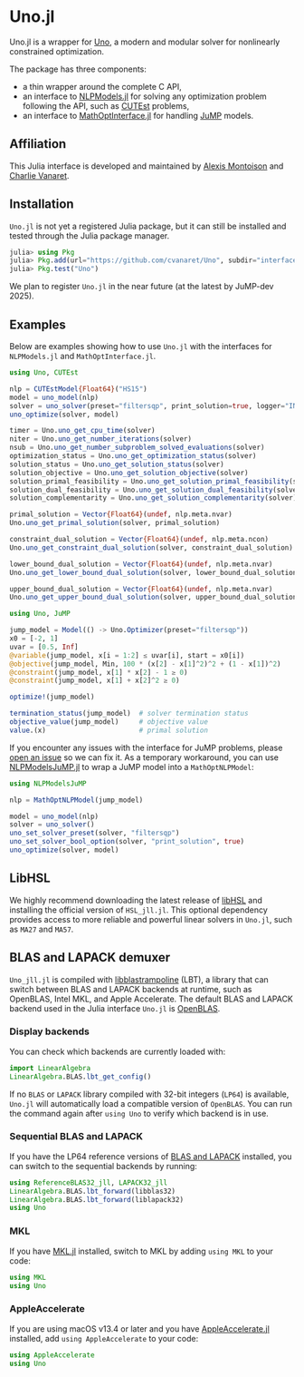 # Uno.jl

Uno.jl is a wrapper for [Uno](https://github.com/cvanaret/Uno), a modern and modular solver for nonlinearly constrained optimization.

The package has three components:

* a thin wrapper around the complete C API,
* an interface to [NLPModels.jl](https://github.com/JuliaSmoothOptimizers/NLPModels.jl) for solving any optimization problem following the API, such as [CUTEst](https://github.com/JuliaSmoothOptimizers/CUTEst.jl) problems,
* an interface to [MathOptInterface.jl](https://github.com/jump-dev/MathOptInterface.jl) for handling [JuMP](https://github.com/jump-dev/JuMP.jl) models.

## Affiliation

This Julia interface is developed and maintained by [Alexis Montoison](https://github.com/amontoison) and [Charlie Vanaret](https://github.com/cvanaret).

## Installation

`Uno.jl` is not yet a registered Julia package, but it can still be installed and tested through the Julia package manager.

```julia
julia> using Pkg
julia> Pkg.add(url="https://github.com/cvanaret/Uno", subdir="interfaces/Julia")
julia> Pkg.test("Uno")
```

We plan to register `Uno.jl` in the near future (at the latest by JuMP-dev 2025).

## Examples

Below are examples showing how to use `Uno.jl` with the interfaces for `NLPModels.jl` and `MathOptInterface.jl`.

```julia
using Uno, CUTEst

nlp = CUTEstModel{Float64}("HS15")
model = uno_model(nlp)
solver = uno_solver(preset="filtersqp", print_solution=true, logger="INFO")
uno_optimize(solver, model)

timer = Uno.uno_get_cpu_time(solver)
niter = Uno.uno_get_number_iterations(solver)
nsub = Uno.uno_get_number_subproblem_solved_evaluations(solver)
optimization_status = Uno.uno_get_optimization_status(solver)
solution_status = Uno.uno_get_solution_status(solver)
solution_objective = Uno.uno_get_solution_objective(solver)
solution_primal_feasibility = Uno.uno_get_solution_primal_feasibility(solver)
solution_dual_feasibility = Uno.uno_get_solution_dual_feasibility(solver)
solution_complementarity = Uno.uno_get_solution_complementarity(solver)

primal_solution = Vector{Float64}(undef, nlp.meta.nvar)
Uno.uno_get_primal_solution(solver, primal_solution)

constraint_dual_solution = Vector{Float64}(undef, nlp.meta.ncon)
Uno.uno_get_constraint_dual_solution(solver, constraint_dual_solution)

lower_bound_dual_solution = Vector{Float64}(undef, nlp.meta.nvar)
Uno.uno_get_lower_bound_dual_solution(solver, lower_bound_dual_solution)

upper_bound_dual_solution = Vector{Float64}(undef, nlp.meta.nvar)
Uno.uno_get_upper_bound_dual_solution(solver, upper_bound_dual_solution)
```

```julia
using Uno, JuMP

jump_model = Model(() -> Uno.Optimizer(preset="filtersqp"))
x0 = [-2, 1]
uvar = [0.5, Inf]
@variable(jump_model, x[i = 1:2] ≤ uvar[i], start = x0[i])
@objective(jump_model, Min, 100 * (x[2] - x[1]^2)^2 + (1 - x[1])^2)
@constraint(jump_model, x[1] * x[2] - 1 ≥ 0)
@constraint(jump_model, x[1] + x[2]^2 ≥ 0)

optimize!(jump_model)

termination_status(jump_model)  # solver termination status
objective_value(jump_model)     # objective value
value.(x)                       # primal solution
```

If you encounter any issues with the interface for JuMP problems, please [open an issue](https://github.com/JuliaSmoothOptimizers/Uno.jl/issues) so we can fix it.
As a temporary workaround, you can use [NLPModelsJuMP.jl](https://github.com/JuliaSmoothOptimizers/NLPModelsJuMP.jl) to wrap a JuMP model into a `MathOptNLPModel`:

```julia
using NLPModelsJuMP

nlp = MathOptNLPModel(jump_model)

model = uno_model(nlp)
solver = uno_solver()
uno_set_solver_preset(solver, "filtersqp")
uno_set_solver_bool_option(solver, "print_solution", true)
uno_optimize(solver, model)
```

## LibHSL

We highly recommend downloading the latest release of [libHSL](https://licences.stfc.ac.uk/products/Software/HSL/LibHSL) and installing the official version of `HSL_jll.jl`.
This optional dependency provides access to more reliable and powerful linear solvers in `Uno.jl`, such as `MA27` and `MA57`.

## BLAS and LAPACK demuxer

`Uno_jll.jl` is compiled with [libblastrampoline](https://github.com/JuliaLinearAlgebra/libblastrampoline) (LBT), a library that can switch between BLAS and LAPACK backends at runtime, such as OpenBLAS, Intel MKL, and Apple Accelerate.
The default BLAS and LAPACK backend used in the Julia interface `Uno.jl` is [OpenBLAS](https://github.com/OpenMathLib/OpenBLAS).

### Display backends

You can check which backends are currently loaded with:

```julia
import LinearAlgebra
LinearAlgebra.BLAS.lbt_get_config()
```
If no `BLAS` or `LAPACK` library compiled with 32-bit integers (`LP64`) is available, `Uno.jl` will automatically load a compatible version of `OpenBLAS`.
You can run the command again after `using Uno` to verify which backend is in use.

### Sequential BLAS and LAPACK

If you have the LP64 reference versions of [BLAS and LAPACK](https://github.com/Reference-LAPACK/lapack) installed, you can switch to the sequential backends by running:

```julia
using ReferenceBLAS32_jll, LAPACK32_jll
LinearAlgebra.BLAS.lbt_forward(libblas32)
LinearAlgebra.BLAS.lbt_forward(liblapack32)
using Uno
```

### MKL

If you have [MKL.jl](https://github.com/JuliaLinearAlgebra/MKL.jl) installed,
switch to MKL by adding `using MKL` to your code:

```julia
using MKL
using Uno
```

### AppleAccelerate

If you are using macOS v13.4 or later and you have [AppleAccelerate.jl](https://github.com/JuliaLinearAlgebra/AppleAccelerate.jl) installed, add `using AppleAccelerate` to your code:

```julia
using AppleAccelerate
using Uno
```
